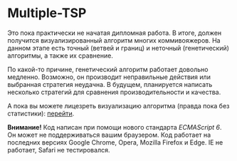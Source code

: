 # Multiple-TSP
Это пока практически не начатая дипломная работа. В итоге, должен получится визуализированный алгоритм многих коммивояжеров.
На данном этапе есть точный (ветвей и границ) и неточный (генетический) алгоритмы, а также их сравнение.

По какой-то причине, генетический алгоритм работает довольно медленно. Возможно, он производит неправильные действия
или выбранная стратегия неудачна. В будущем, планируется написать несколько стратегий для сравнения
производительности и качества.

А пока вы можете лицезреть визуализацию алгоритма (правда пока без статистики):
[перейти](https://dmitriy-kiselyov.github.io/Multiple-TSP/).

**Внимание!** Код написан при помощи нового стандарта *ECMAScript 6*.
Он может не поддерживаться вашим браузером.
Код работает на последних версиях Google Chrome, Opera, Mozilla Firefox и Edge.
IE не работает, Safari не тестировался.